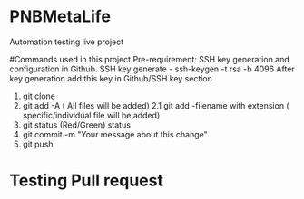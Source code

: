 # PNBMetaLife
Automation testing live project

#Commands used in this project
Pre-requirement: SSH key generation and configuration in Github.
SSH key generate - ssh-keygen -t rsa -b 4096
After key generation add this key in Github/SSH key section 

1. git clone
2. git add -A ( All files will be added)
2.1 git add -filename with extension ( specific/individual file will be added)
3. git status (Red/Green) status
4. git commit -m "Your message about this change"
5. git push


# Testing Pull request
